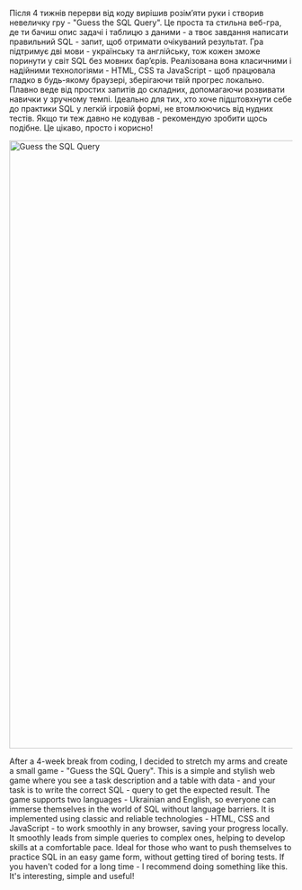 Після 4 тижнів перерви від коду вирішив розім’яти руки і створив невеличку гру - "Guess the SQL Query".
Це проста та стильна веб-гра, де ти бачиш опис задачі і таблицю з даними - а твоє завдання написати правильний SQL - запит, щоб отримати очікуваний результат.
Гра підтримує дві мови - українську та англійську, тож кожен зможе поринути у світ SQL без мовних бар’єрів.
Реалізована вона класичними і надійними технологіями - HTML, CSS та JavaScript -  щоб працювала гладко в будь-якому браузері, зберігаючи твій прогрес локально.
Плавно веде від простих запитів до складних, допомагаючи розвивати навички у зручному темпі.
Ідеально для тих, хто хоче підштовхнути себе до практики SQL у легкій ігровій формі, не втомлюючись від нудних тестів.
Якщо ти теж давно не кодував - рекомендую зробити щось подібне. 
Це цікаво, просто і корисно!




<img width="1080" height="1080" alt="Guess the SQL Query" src="https://github.com/user-attachments/assets/fe885385-4231-42ff-ba8f-c077dd4c3948" />






After a 4-week break from coding, I decided to stretch my arms and create a small game - "Guess the SQL Query".
This is a simple and stylish web game where you see a task description and a table with data - and your task is to write the correct SQL - query to get the expected result.
The game supports two languages - Ukrainian and English, so everyone can immerse themselves in the world of SQL without language barriers.
It is implemented using classic and reliable technologies - HTML, CSS and JavaScript - to work smoothly in any browser, saving your progress locally.
It smoothly leads from simple queries to complex ones, helping to develop skills at a comfortable pace.
Ideal for those who want to push themselves to practice SQL in an easy game form, without getting tired of boring tests.
If you haven't coded for a long time - I recommend doing something like this.
It's interesting, simple and useful!
